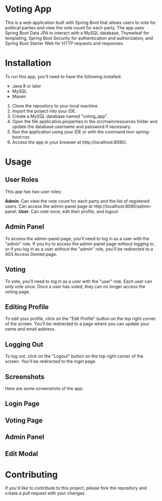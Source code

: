 # Voting App
This is a web application built with Spring Boot that allows users to vote for political parties and view the vote count for each party. The app uses Spring Boot Data JPA to interact with a MySQL database, Thymeleaf for templating, Spring Boot Security for authentication and authorization, and Spring Boot Starter Web for HTTP requests and responses.

# Installation
To run this app, you'll need to have the following installed:

* Java 8 or later
* MySQL
* Maven

1. Clone the repository to your local machine.
2. Import the project into your IDE.
3. Create a MySQL database named "voting_app".
4. Open the file application.properties in the src/main/resources folder and update the database username and password if necessary.
5. Run the application using your IDE or with the command mvn spring-boot:run.
6. Access the app in your browser at http://localhost:8080/.

# Usage

## User Roles
This app has two user roles:

**Admin**: Can view the vote count for each party and the list of registered users. Can access the admin-panel page at http://localhost:8080/admin-panel.
**User**: Can vote once, edit their profile, and logout.

## Admin Panel
To access the admin-panel page, you'll need to log in as a user with the "admin" role. If you try to access the admin-panel page without logging in, or if you log in as a user without the "admin" role, you'll be redirected to a 403 Access Denied page.

## Voting
To vote, you'll need to log in as a user with the "user" role. Each user can only vote once. Once a user has voted, they can no longer access the voting page.

## Editing Profile
To edit your profile, click on the "Edit Profile" button on the top right corner of the screen. You'll be redirected to a page where you can update your name and email address.

## Logging Out
To log out, click on the "Logout" button on the top right corner of the screen. You'll be redirected to the login page.

## Screenshots
Here are some screenshots of the app:


## Login Page

## Voting Page

## Admin Panel

## Edit Modal

# Contributing
If you'd like to contribute to this project, please fork the repository and create a pull request with your changes.
